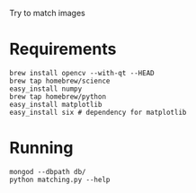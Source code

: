 Try to match images

# Requirements

    brew install opencv --with-qt --HEAD
    brew tap homebrew/science
    easy_install numpy
    brew tap homebrew/python
    easy_install matplotlib
    easy_install six # dependency for matplotlib

# Running

    mongod --dbpath db/
    python matching.py --help
